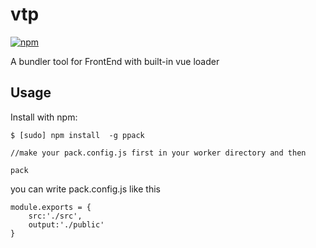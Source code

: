 # vtp

[![npm](https://img.shields.io/npm/v/ppack.svg)](https://www.npmjs.com/package/ppack)

A bundler tool for FrontEnd  with built-in vue loader

## Usage

Install with npm:


```
$ [sudo] npm install  -g ppack

//make your pack.config.js first in your worker directory and then

pack

```


you can write pack.config.js like this

```
module.exports = {
	src:'./src',
	output:'./public'
}
```